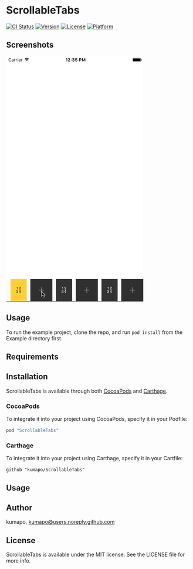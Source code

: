 # ScrollableTabs

[![CI Status](http://img.shields.io/travis/kumapo/ScrollableTabs.svg?style=flat)](https://travis-ci.org/kumapo/ScrollableTabs)
[![Version](https://img.shields.io/cocoapods/v/ScrollableTabs.svg?style=flat)](http://cocoapods.org/pods/ScrollableTabs)
[![License](https://img.shields.io/cocoapods/l/ScrollableTabs.svg?style=flat)](http://cocoapods.org/pods/ScrollableTabs)
[![Platform](https://img.shields.io/cocoapods/p/ScrollableTabs.svg?style=flat)](http://cocoapods.org/pods/ScrollableTabs)

## Screenshots

![Screenshots_1](https://github.com/kumapo/ScrollableTabs/raw/screenshots/screenshots_1.gif)

## Usage

To run the example project, clone the repo, and run `pod install` from the Example directory first.

## Requirements

## Installation

ScrollableTabs is available through both [CocoaPods](http://cocoapods.org) and [Carthage](https://github.com/Carthage/Carthage). 

### CocoaPods 

To integrate it into your project using CocoaPods, specify it in your Podfile:

```ruby
pod "ScrollableTabs"
```
### Carthage

To integrate it into your project using Carthage, specify it in your Cartfile: 

```
github "kumapo/ScrollableTabs"
```

## Usage

## Author

kumapo, kumapo@users.noreply.github.com

## License

ScrollableTabs is available under the MIT license. See the LICENSE file for more info.
